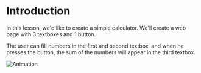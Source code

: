 ﻿Introduction
============
In this lesson, we'd like to create a simple calculator.
We'll create a web page with 3 textboxes and 1 button.

The user can fill numbers in the first and second textbox, and when he presses the button,
the sum of the numbers will appear in the third textbox.

![Animation](/img/lesson1_step2.gif)